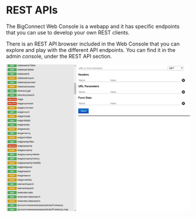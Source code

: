 # REST APIs

The BigConnect Web Console is a webapp and it has specific endpoints that you can use to develop your own REST clients.

There is an REST API browser included in the Web Console that you can explore and play with the different API endpoints. You can find it in the admin console, under the REST API section.  


![](../.gitbook/assets/image%20%2861%29.png)



